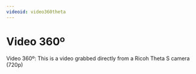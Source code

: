 ```yaml
---
videoid: video360theta
---
```


# Video 360º

Video 360º: This is a video grabbed directly from a Ricoh Theta S camera (720p)
